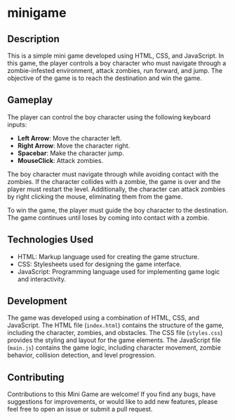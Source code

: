 # minigame

## Description
This is a simple mini game developed using HTML, CSS, and JavaScript. In this game, the player controls a boy character who must navigate through a zombie-infested environment, attack zombies, run forward, and jump. The objective of the game is to reach the destination and win the game.

## Gameplay
The player can control the boy character using the following keyboard inputs:
- **Left Arrow**: Move the character left.
- **Right Arrow**: Move the character right.
- **Spacebar**: Make the character jump.
- **MouseClick**: Attack zombies.

The boy character must navigate through while avoiding contact with the zombies. If the character collides with a zombie, the game is over and the player must restart the level. Additionally, the character can attack zombies by right clicking the mouse, eliminating them from the game.

To win the game, the player must guide the boy character to the destination. The game continues until loses by coming into contact with a zombie.


## Technologies Used
- HTML: Markup language used for creating the game structure.
- CSS: Stylesheets used for designing the game interface.
- JavaScript: Programming language used for implementing game logic and interactivity.

## Development
The game was developed using a combination of HTML, CSS, and JavaScript. The HTML file (`index.html`) contains the structure of the game, including the character, zombies, and obstacles. The CSS file (`styles.css`) provides the styling and layout for the game elements. The JavaScript file (`main.js`) contains the game logic, including character movement, zombie behavior, collision detection, and level progression.

## Contributing
Contributions to this Mini Game are welcome! If you find any bugs, have suggestions for improvements, or would like to add new features, please feel free to open an issue or submit a pull request.


